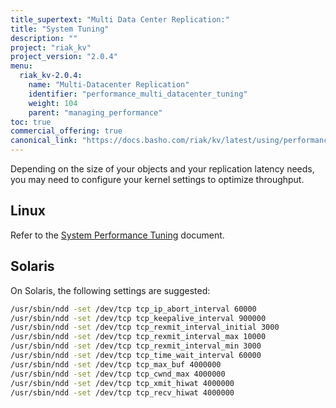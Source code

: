 ```yaml
---
title_supertext: "Multi Data Center Replication:"
title: "System Tuning"
description: ""
project: "riak_kv"
project_version: "2.0.4"
menu:
  riak_kv-2.0.4:
    name: "Multi-Datacenter Replication"
    identifier: "performance_multi_datacenter_tuning"
    weight: 104
    parent: "managing_performance"
toc: true
commercial_offering: true
canonical_link: "https://docs.basho.com/riak/kv/latest/using/performance/multi-datacenter-tuning"
---
```


[perf index]: /riak/kv/2.0.4/using/performance

Depending on the size of your objects and your replication latency
needs, you may need to configure your kernel settings to optimize
throughput.

## Linux

Refer to the [System Performance Tuning][perf index] document.

## Solaris

On Solaris, the following settings are suggested:

```bash
/usr/sbin/ndd -set /dev/tcp tcp_ip_abort_interval 60000
/usr/sbin/ndd -set /dev/tcp tcp_keepalive_interval 900000
/usr/sbin/ndd -set /dev/tcp tcp_rexmit_interval_initial 3000
/usr/sbin/ndd -set /dev/tcp tcp_rexmit_interval_max 10000
/usr/sbin/ndd -set /dev/tcp tcp_rexmit_interval_min 3000
/usr/sbin/ndd -set /dev/tcp tcp_time_wait_interval 60000
/usr/sbin/ndd -set /dev/tcp tcp_max_buf 4000000
/usr/sbin/ndd -set /dev/tcp tcp_cwnd_max 4000000
/usr/sbin/ndd -set /dev/tcp tcp_xmit_hiwat 4000000
/usr/sbin/ndd -set /dev/tcp tcp_recv_hiwat 4000000
```
